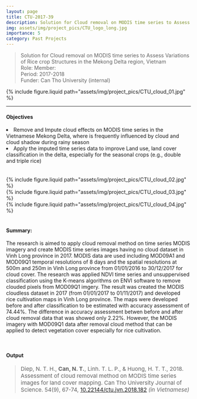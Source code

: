 ```yaml
---
layout: page
title: CTU-2017-39 
description: Solution for Cloud removal on MODIS time series to Assess Variations of Rice crop Structures in the Mekong Delta region, Vietnam; Funded by Can Tho University [2017-2018]
img: assets/img/project_pics/CTU_logo_long.jpg
importance: 5
category: Past Projects
---
```


> Solution for Cloud removal on MODIS time series to Assess Variations of Rice crop Structures in the Mekong Delta region, Vietnam<br>
> Role: Member:  <br>
> Period: 2017-2018 <br>
> Funder: Can Tho University (internal)<br>

<div class="col-sm mt-3 mt-md-0">
    {% include figure.liquid path="assets/img/project_pics/CTU_cloud_01.jpg" %}
</div>

<hr>


#### **Objectives** <br>

<li>Remove and Impute cloud effects on MODIS time series in the Vietnamese Mekong Delta, where is frequently influenced by cloud and cloud shadow during rainy season</li>

<li>Apply the imputed time series data to improve Land use, land cover classification in the delta, especially for the seasonal crops (e.g., double and triple rice)</li><br>

<br>

<div class="col-sm mt-3 mt-md-0">
    {% include figure.liquid path="assets/img/project_pics/CTU_cloud_02.jpg" %}
</div>

<div class="col-sm mt-3 mt-md-0">
    {% include figure.liquid path="assets/img/project_pics/CTU_cloud_03.jpg" %}
</div>

<div class="col-sm mt-3 mt-md-0">
    {% include figure.liquid path="assets/img/project_pics/CTU_cloud_04.jpg" %}
</div>


<br>


#### **Summary:** <br> 

<p>The research is aimed to apply cloud removal method on time series MODIS imagery and create MODIS time series images having no cloud dataset in Vinh Long province in 2017. MODIS data are used including MOD09A1 and MOD09Q1 temporal resolutions of 8 days and the spatial resolutions at 500m and 250m in ​​Vinh Long province from 01/01/2016 to 30/12/2017 for cloud cover. The research was applied NDVI time series and unsuppervised classification using the K-means algorithms on ENVI software to remove clouded pixels from MOD09Q1 imgery. The result was created the MODIS cloudless dataset in 2017 (from 01/01/2017 to 01/11/2017) and developed rice cultivation maps in Vinh Long province. The maps were developed before and after classification to be estimated with accuracy assessment of 74.44%. The difference in accuracy assessment betwen before and after cloud removal data that was showed only 2.22%. However, the MODIS imagery with MOD09Q1 data after removal cloud method that can be applied to detect vegetation cover especially for rice cultivation. </p>

<br>

#### **Output**

> <p style="font-size:15px"> Diep, N. T. H., <b>Can, N. T.</b>, Linh. T. L. P., & Huong, H. T. T., 2018. Assessment of cloud removal method on MODIS time series images for land cover mapping. Can Tho University Journal of Science. 54(9), 67-74, <a href="https://doi.org/10.22144/ctu.jvn.2018.182">  10.22144/ctu.jvn.2018.182</a> <i>(in Vietnamese)</i></p> 

